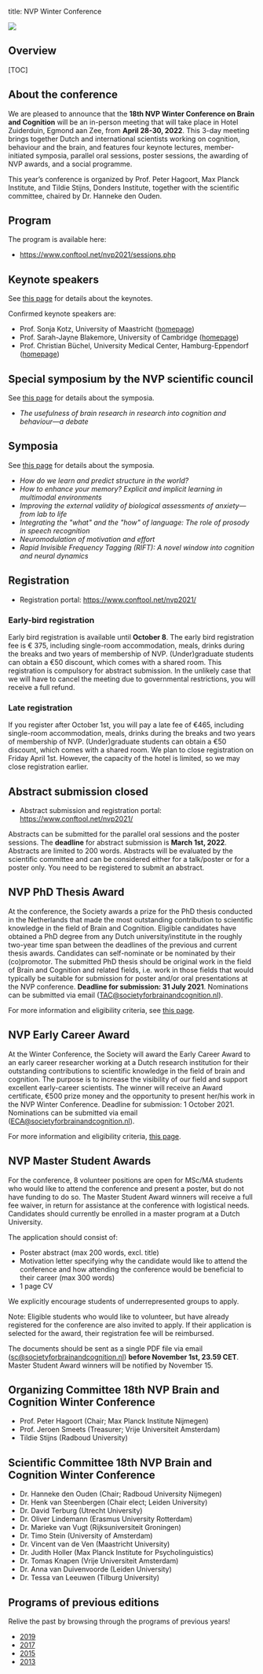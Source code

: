title: NVP Winter Conference


<div class="cogsci-content">

<img src="/pages/img/banner.png" />

</div>

<h2>Overview</h2>



[TOC]


## About the conference

We are pleased to announce that the __18th NVP Winter Conference on Brain and Cognition__ will be an in-person meeting that will take place in Hotel Zuiderduin, Egmond aan Zee, from __April 28-30, 2022__. This 3-day meeting brings together Dutch and international scientists working on cognition, behaviour and the brain, and features four keynote lectures, member-initiated symposia, parallel oral sessions, poster sessions, the awarding of NVP awards, and a social programme. 

This year’s conference is organized by Prof. Peter Hagoort, Max Planck Institute, and Tildie Stijns, Donders Institute, together with the scientific committee, chaired by Dr. Hanneke den Ouden. 


## Program

The program is available here:

- <https://www.conftool.net/nvp2021/sessions.php>


## Keynote speakers

See <a href="/conference-keynotes">this page</a> for details about the keynotes.

Confirmed keynote speakers are:

- Prof. Sonja Kotz, University of Maastricht ([homepage](https://band-lab.com))
- Prof. Sarah-Jayne Blakemore, University of Cambridge ([homepage](https://sites.google.com/site/blakemorelab/))
- Prof. Christian Büchel, University Medical Center, Hamburg-Eppendorf ([homepage](https://sites.google.com/view/buechellab/christian-b%C3%BCchel))


## Special symposium by the NVP scientific council

See <a href="/conference-symposia">this page</a> for details about the symposia.

- *The usefulness of brain research in research into cognition and behaviour—a debate*


## Symposia

See <a href="/conference-symposia">this page</a> for details about the symposia.

- *How do we learn and predict structure in the world?*
- *How to enhance your memory? Explicit and implicit learning in multimodal environments*
- *Improving the external validity of biological assessments of anxiety—from lab to life*
- *Integrating the "what" and the "how" of language: The role of prosody in speech recognition*
- *Neuromodulation of motivation and effort*
- *Rapid Invisible Frequency Tagging (RIFT): A novel window into cognition and neural dynamics*

## Registration

- Registration portal: <https://www.conftool.net/nvp2021/>

### Early-bird registration

Early bird registration is available until __October 8__. The early bird registration fee is € 375, including single-room accommodation, meals, drinks during the breaks and two years of membership of NVP. (Under)graduate students can obtain a €50 discount, which comes with a shared room. This registration is compulsory for abstract submission. In the unlikely case that we will have to cancel the meeting due to governmental restrictions, you will receive a full refund.

### Late registration

If you register after October 1st, you will pay a late fee of €465, including single-room accommodation, meals, drinks during the breaks and two years of membership of NVP. (Under)graduate students can obtain a €50 discount, which comes with a shared room. We plan to close registration on Friday April 1st. However, the capacity of the hotel is limited, so we may close registration earlier. 


## Abstract submission closed

- Abstract submission and registration portal: <https://www.conftool.net/nvp2021/>

Abstracts can be submitted for the parallel oral sessions and the poster sessions. The __deadline__ for abstract submission is __March 1st, 2022__. Abstracts are limited to 200 words. Abstracts will be evaluated by the scientific committee and can be considered either for a talk/poster or for a poster only. You need to be registered to submit an abstract.



## NVP PhD Thesis Award

At the conference, the Society awards a prize for the PhD thesis conducted in the Netherlands that made the most outstanding contribution to scientific knowledge in the field of Brain and Cognition. Eligible candidates have obtained a PhD degree from any Dutch university/institute in the roughly two-year time span between the deadlines of the previous and current thesis awards. Candidates can self-nominate or be nominated by their (co)promotor. The submitted PhD thesis should be original work in the field of Brain and Cognition and related fields, i.e. work in those fields that would typically be suitable for submission for poster and/or oral presentations at the NVP conference. __Deadline for submission: 31 July 2021__. Nominations can be submitted via email (<TAC@societyforbrainandcognition.nl>).

For more information and eligibility criteria, see <a href="/dissertation-award">this page</a>.


## NVP Early Career Award

At the Winter Conference, the Society will award the Early Career Award to an early career researcher working at a Dutch research institution for their outstanding contributions to scientific knowledge in the field of brain and cognition. The purpose is to increase the visibility of our field and support excellent early-career scientists. The winner will receive an Award certificate, €500 prize money and the opportunity to present her/his work in the NVP Winter Conference. Deadline for submission: 1 October 2021. Nominations can be submitted via email (<ECA@societyforbrainandcognition.nl>).

For more information and eligibility criteria, <a href="/early-career-award">this page</a>.

## NVP Master Student Awards

For the conference, 8 volunteer positions are open for MSc/MA students who would like to attend the conference and present a poster, but do not have funding to do so. The Master Student Award winners will receive a full fee waiver, in return for assistance at the conference with logistical needs. Candidates should currently be enrolled in a master program at a Dutch University.

The application should consist of:

  - Poster abstract (max 200 words, excl. title)
  - Motivation letter specifying why the candidate would like to attend the conference and how attending the conference would be beneficial to their career (max 300 words)
  - 1 page CV 

We explicitly encourage students of underrepresented groups to apply.

Note: Eligible students who would like to volunteer, but have already registered for the conference are also invited to apply. If their application is selected for the award, their registration fee will be reimbursed.

The documents should be sent as a single PDF file via email (<sc@societyforbrainandcognition.nl>) __before November 1st, 23.59 CET__. Master Student Award winners will be notified by November 15.

## Organizing Committee 18th NVP Brain and Cognition Winter Conference

- Prof. Peter Hagoort (Chair; Max Planck Institute Nijmegen)
- Prof. Jeroen Smeets (Treasurer; Vrije Universiteit Amsterdam)
- Tildie Stijns (Radboud University)


## Scientific Committee 18th NVP Brain and Cognition Winter Conference

- Dr. Hanneke den Ouden (Chair; Radboud University Nijmegen)
- Dr. Henk van Steenbergen (Chair elect; Leiden University)
- Dr. David Terburg (Utrecht University)
- Dr. Oliver Lindemann (Erasmus University Rotterdam)
- Dr. Marieke van Vugt (Rijksuniversiteit Groningen)
- Dr. Timo Stein (University of Amsterdam)
- Dr. Vincent van de Ven (Maastricht University)
- Dr. Judith Holler (Max Planck Institute for Psycholinguistics)
- Dr. Tomas Knapen (Vrije Universiteit Amsterdam)
- Dr. Anna van Duivenvoorde (Leiden University)
- Dr. Tessa van Leeuwen (Tilburg University)


## Programs of previous editions

Relive the past by browsing through the programs of previous years!

- [2019](/conference2019)
- [2017](/pages/attachments/nvp2017.pdf)
- [2015](/pages/attachments/nvp2015.pdf)
- [2013](/pages/attachments/nvp2013.pdf)
